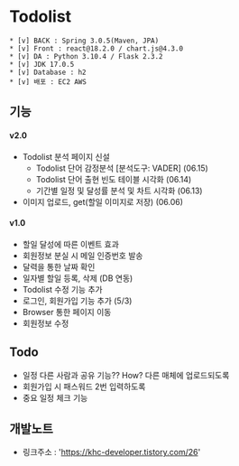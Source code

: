 # Todolist
```shell
* [v] BACK : Spring 3.0.5(Maven, JPA)
* [v] Front : react@18.2.0 / chart.js@4.3.0
* [v] DA : Python 3.10.4 / Flask 2.3.2
* [v] JDK 17.0.5
* [v] Database : h2
* [v] 배포 : EC2 AWS
```

## 기능
#### v2.0
- Todolist 분석 페이지 신설
    - Todolist 단어 감정분석 [분석도구: VADER] (06.15)
    - Todolist 단어 출현 빈도 테이블 시각화 (06.14)
    - 기간별 일정 및 달성률 분석 및 차트 시각화 (06.13)
- 이미지 업로드, get(할일 이미지로 저장) (06.06)

#### v1.0
- 할일 달성에 따른 이벤트 효과
- 회원정보 분실 시 메일 인증번호 발송
- 달력을 통한 날짜 확인
- 일자별 할일 등록, 삭제 (DB 연동)
- Todolist 수정 기능 추가
- 로그인, 회원가입 기능 추가 (5/3)
- Browser 통한 페이지 이동
- 회원정보 수정

## Todo

- 일정 다른 사람과 공유 기능?? How? 다른 매체에 업로드되도록
- 회원가입 시 패스워드 2번 입력하도록
- 중요 일정 체크 기능

## 개발노트 
- 링크주소 : 'https://khc-developer.tistory.com/26'